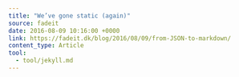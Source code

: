 ```yaml
---
title: "We’ve gone static (again)"
source: fadeit
date: 2016-08-09 10:16:00 +0000
link: https://fadeit.dk/blog/2016/08/09/from-JSON-to-markdown/
content_type: Article
tool:
  - tool/jekyll.md
---
```







